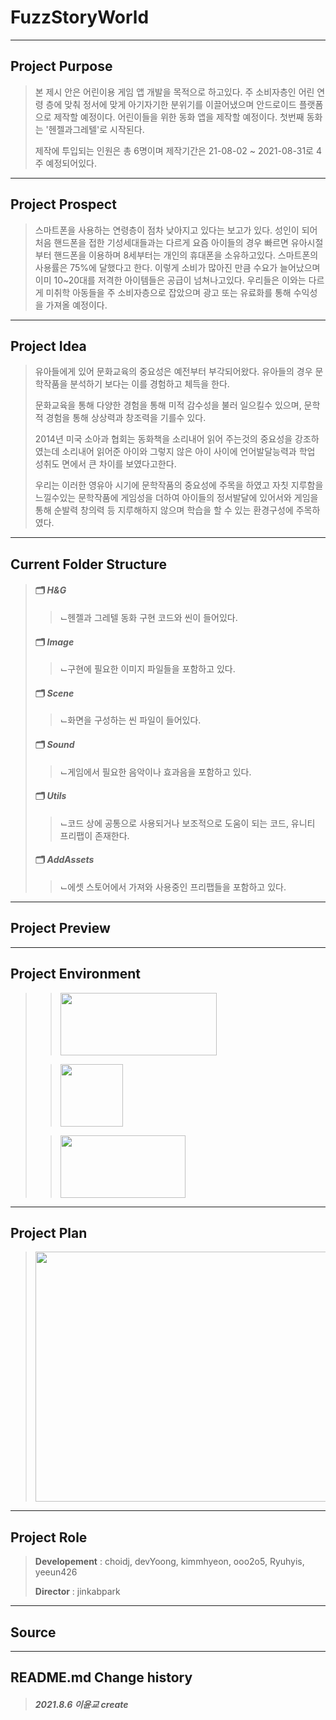 # FuzzStoryWorld
--------------
## Project Purpose
> 본 제시 안은 어린이용 게임 앱 개발을 목적으로 하고있다. 주 소비자층인 어린 연령 층에 맞춰 정서에 맞게 아기자기한 분위기를 이끌어냈으며 안드로이드 플랫폼으로 제작할 예정이다. 어린이들을 위한 동화 앱을 제작할 예정이다. 첫번째 동화는 '헨젤과그레텔'로 시작된다.
>  
> 제작에 투입되는 인원은 총 6명이며 제작기간은 21-08-02 ~ 2021-08-31로 4주 예정되어있다.
--------------
## Project Prospect
> 스마트폰을 사용하는 연령층이 점차 낮아지고 있다는 보고가 있다. 성인이 되어 처음 핸드폰을 접한 기성세대들과는 다르게 요즘 아이들의 경우 빠르면 유아시절부터 핸드폰을 이용하며 8세부터는 개인의 휴대폰을 소유하고있다. 스마트폰의 사용률은 75%에 달했다고 한다. 이렇게 소비가 많아진 만큼 수요가 늘어났으며 이미 10~20대를 저격한 아이템들은 공급이 넘쳐나고있다. 우리들은 이와는 다르게 미취학 아동들을 주 소비자층으로 잡았으며 광고 또는 유료화를 통해 수익성을 가져올 예정이다.
--------------
## Project Idea
> 유아들에게 있어 문화교육의 중요성은 예전부터 부각되어왔다. 유아들의 경우 문학작품을 분석하기 보다는 이를 경험하고 체득을 한다. 
> 
> 문화교육을 통해 다양한 경험을 통해 미적 감수성을 불러 일으킬수 있으며, 문학적 경험을 통해 상상력과 창조력을 기를수 있다. 
> 
> 2014년 미국 소아과 협회는 동화책을 소리내어 읽어 주는것의 중요성을 강조하였는데 소리내어 읽어준 아이와 그렇지 않은 아이 사이에 언어발달능력과 학업 성취도 면에서 큰 차이를 보였다고한다.
> 
> 우리는 이러한 영유아 시기에 문학작품의 중요성에 주목을 하였고 자칫 지루함을 느낄수있는 문학작품에 게임성을 더하여 아이들의 정서발달에 있어서와 게임을 통해 순발력 창의력 등 지루해하지 않으며 학습을 할 수 있는 환경구성에 주목하였다.
--------------
## Current Folder Structure
> #### 🗂 *H&G*
> > ⌙헨젤과 그레텔 동화 구현 코드와 씬이 들어있다.
> #### 🗂 *Image*
> > ⌙구현에 필요한 이미지 파일들을 포함하고 있다.
> #### 🗂 *Scene*
> > ⌙화면을 구성하는 씬 파일이 들어있다.
> #### 🗂 *Sound*
> > ⌙게임에서 필요한 음악이나 효과음을 포함하고 있다.
> #### 🗂 *Utils*
> > ⌙코드 상에 공통으로 사용되거나 보조적으로 도움이 되는 코드, 유니티 프리팹이 존재한다.
> #### 🗂 *AddAssets*
> > ⌙에셋 스토어에서 가져와 사용중인 프리팹들을 포함하고 있다.
-------------
## Project Preview

-------------
## Project Environment
> > <img src = "https://user-images.githubusercontent.com/69896751/126106961-8e80aaa4-62f1-4050-8ac4-34a31f03d97f.png" width="250" height="100">
>
> > <img src = "https://user-images.githubusercontent.com/69896751/126106905-93b82409-7d37-4b95-9718-c2fb3be58e3e.png" width="100" height="100">
>
> > <img src = "https://user-images.githubusercontent.com/69896751/126107498-3f1366d8-7290-4c0d-9107-26cc2f944d8a.jpeg" width="200" height="100" text="Text to Speech">   
------------
## Project Plan
> <img src = "https://user-images.githubusercontent.com/73592778/128461400-c5dc3d5d-b01f-4f97-a1c4-550d95cc8de6.png" width="700" height="400">
>
------------
## Project Role
> **Developement** : choidj, devYoong, kimmhyeon, ooo2o5, Ryuhyis, yeeun426
>
> **Director** : jinkabpark
-------------
## Source

-------------
## README.md Change history
> ##### *2021.8.6 이윤교 create*

